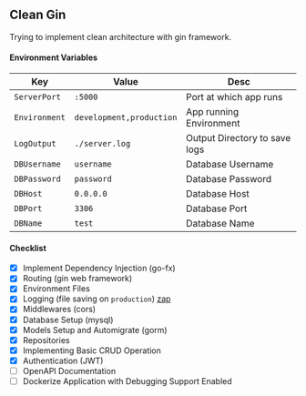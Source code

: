 ## Clean Gin 

Trying to implement clean architecture with gin framework. 

#### Environment Variables
|  Key | Value | Desc |
|------|-------|------|
| `ServerPort`  | `:5000` | Port at which app runs | 
| `Environment` | `development,production` | App running Environment |
| `LogOutput`   | `./server.log` | Output Directory to save logs |
| `DBUsername`  | `username` | Database Username |
| `DBPassword`  | `password` | Database Password |
| `DBHost`      | `0.0.0.0`  | Database Host     |
| `DBPort`      | `3306`     | Database Port     |
| `DBName`      | `test`     | Database Name     |   

#### Checklist
- [x] Implement Dependency Injection (go-fx) 
- [x] Routing (gin web framework)
- [x] Environment Files
- [x] Logging (file saving on `production`) [zap](https://github.com/uber-go/zap)
- [x] Middlewares (cors)
- [x] Database Setup (mysql)
- [x] Models Setup and Automigrate (gorm)
- [x] Repositories
- [x] Implementing Basic CRUD Operation
- [x] Authentication (JWT)
- [ ] OpenAPI Documentation
- [ ] Dockerize Application with Debugging Support Enabled
